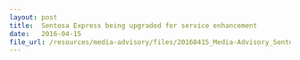 ```yaml
---
layout: post
title:  Sentosa Express being upgraded for service enhancement
date:   2016-04-15
file_url: /resources/media-advisory/files/20160415_Media-Advisory_Sentosa_Express_being_upgraded_for_service_enhancement.pdf
---
```

